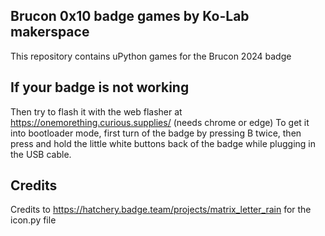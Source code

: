 ## Brucon 0x10 badge games by Ko-Lab makerspace
This repository contains uPython games for the Brucon 2024 badge

## If your badge is not working
Then try to flash it with the web flasher at https://onemorething.curious.supplies/ (needs chrome or edge)
To get it into bootloader mode,
first turn of the badge by pressing B twice, then press and hold the little white buttons back of the badge while plugging in the USB cable.

## Credits
Credits to https://hatchery.badge.team/projects/matrix_letter_rain for the icon.py file

